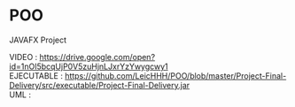 # POO
JAVAFX Project

VIDEO : https://drive.google.com/open?id=1nOI5bcqUjP0V5zuHjnLJxrYzYwygcwy1  <br>
EJECUTABLE : https://github.com/LeicHHH/POO/blob/master/Project-Final-Delivery/src/executable/Project-Final-Delivery.jar <br>
UML :
